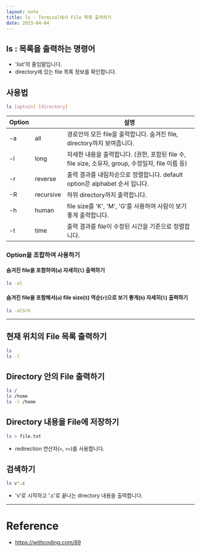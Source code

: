 ```yaml
---
layout: note
title: ls - Terminal에서 File 목록 출력하기
date: 2023-04-04
---
```





## ls : 목록을 출력하는 명령어

- 'list'의 줄임말입니다.
- directory에 있는 file 목록 정보를 확인합니다.




## 사용법

```sh
ls [optoin] [directory]
```

| Option |  | 설명 |
| --- | --- | --- |
| -a | all | 경로안의 모든 file을 출력합니다. 숨겨진 file, directory까지 보여줍니다. |
| -l | long | 자세한 내용을 출력합니다. (권한, 포함된 file 수, file size, 소유자, group, 수정일자, file 이름 등) |
| -r | reverse | 출력 결과를 내림차순으로 정렬합니다. default option은 alphabet 순서 입니다. |
| -R | recursive | 하위 directory까지 출력합니다. |
| -h | human | file size를 'K', 'M', 'G'를 사용하여 사람이 보기 좋게 출력합니다. |
| -t | time | 출력 결과를 file이 수정된 시간을 기준으로 정렬합니다. |


### Option을 조합하여 사용하기

#### 숨겨진 file을 포함하여(`a`) 자세히(`l`) 출력하기

```sh
ls -al
```

#### 숨겨진 file을 포함해서(`a`) file size(`S`) 역순(`r`)으로 보기 좋게(`h`) 자세히(`l`) 출력하기

```sh
ls -alSrh
```




---




## 현재 위치의 File 목록 출력하기

```sh
ls
ls -l
```


## Directory 안의 File 출력하기

```sh
ls /
ls /home
ls -l /home
```


## Directory 내용을 File에 저장하기

```sh
ls > file.txt
```
- redirection 연산자(`>`, `>>`)를 사용합니다.


## 검색하기

```sh
ls v*.c
```
- 'v'로 시작하고 '.c'로 끝나는 directory 내용을 출력합니다.




---




# Reference

- <https://withcoding.com/89>